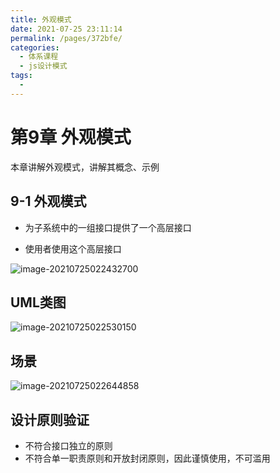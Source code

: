 ```yaml
---
title: 外观模式
date: 2021-07-25 23:11:14
permalink: /pages/372bfe/
categories:
  - 体系课程
  - js设计模式
tags:
  - 
---
```

# 第9章 外观模式

本章讲解外观模式，讲解其概念、示例

## 9-1 外观模式

- 为子系统中的一组接口提供了一个高层接口

- 使用者使用这个高层接口

![image-20210725022432700](https://gitee.com/sheep101/typora-img-save/raw/master/img/20210725022432.png)
<!-- more -->
  

  ## UML类图

![image-20210725022530150](https://gitee.com/sheep101/typora-img-save/raw/master/img/20210725022530.png)

## 场景

![image-20210725022644858](https://gitee.com/sheep101/typora-img-save/raw/master/img/20210725022645.png)

## 设计原则验证

- 不符合接口独立的原则
- 不符合单一职责原则和开放封闭原则，因此谨慎使用，不可滥用